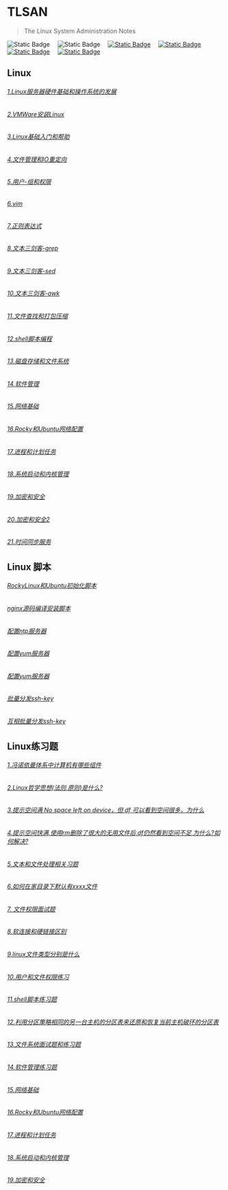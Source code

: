 # TLSAN
> The Linux System Administration Notes

<img alt="Static Badge" src="https://img.shields.io/badge/Linux-Shell-blue">&emsp;
<img alt="Static Badge" src="https://img.shields.io/badge/License-MPL--2.0-yellow">&emsp;
<a href="https://hub.docker.com/"  target="_blank"><img alt="Static Badge" src="https://img.shields.io/badge/docker-red"></a>&emsp;
<a href="https://nginx.org/en/download.html"><img alt="Static Badge" src="https://img.shields.io/badge/nginx-gray"></a>&emsp;
<a href="https://www.vim.org/"><img alt="Static Badge" src="https://img.shields.io/badge/vim-purple"></a>&emsp;
<a href='javascript:(function(){function h(){var e=document.createElement("link");e.setAttribute("type","text/css");e.setAttribute("rel","stylesheet");e.setAttribute("href",l);e.setAttribute("class",c);document.body.appendChild(e)}function p(){var e=document.getElementsByClassName(c);for(var t=0;t<e.length;t++){document.body.removeChild(e[t])}}function d(){var e=document.createElement("div");e.setAttribute("class",f);document.body.appendChild(e);setTimeout(function(){document.body.removeChild(e)},100)}function v(e){return{height:e.offsetHeight,width:e.offsetWidth}}function m(i){var s=v(i);return s.height>e&&s.height<n&&s.width>t&&s.width<r}function g(e){var t=e;var n=0;while(!!t){n+=t.offsetTop;t=t.offsetParent}return n}function y(){var e=document.documentElement;if(!!window.innerWidth){return window.innerHeight}else if(e&&!isNaN(e.clientHeight)){return e.clientHeight}return 0}function b(){if(window.pageYOffset){return window.pageYOffset}return Math.max(document.documentElement.scrollTop,document.body.scrollTop)}function S(e){var t=g(e);return t>=E&&t<=w+E}function x(){var e=document.createElement("audio");e.setAttribute("class",c);e.src=i;e.loop=false;var t=false,n=false,r=false;e.addEventListener("timeupdate",function(){var i=e.currentTime,s=D,o=s.length,u;if(i>=.5&&!t){t=true;T(_)}if(i>=15.5&&!n){n=true;k();d();for(u=0;u<o;u++){N(s[u])}}if(e.currentTime>=28.4&&!r){r=true;C()}},true);e.addEventListener("ended",function(){k();p()},true);e.innerHTML="<p>If you are reading this, it is because your browser does not support the audio element. We recommend that you get a new browser.</p>";document.body.appendChild(e);e.play()}function T(e){e.className+=" "+s+" "+u}function N(e){e.className+=" "+s+" "+a[Math.floor(Math.random()*a.length)]}function C(){var e=document.getElementsByClassName(s);for(var t=0;t<e.length;){e[t].className=e[t].className.replace(s,o)}s=o}function k(){var e=document.getElementsByClassName(s);var t=new RegExp("\\b"+s+"\\b");for(var n=0;n<e.length;){e[n].className=e[n].className.replace(t,"")}}var e=30;var t=30;var n=350;var r=350;var i="//github.com/ShayZhu1024/ShayZhu1024.github.io/blob/main/resource/harlem-shake.mp3";var s="mw-harlem_shake_me";var o="mw-harlem_shake_slow";var u="im_first";var a=["im_drunk","im_baked","im_trippin","im_blown"];var f="mw-strobe_light";var l="//github.com/ShayZhu1024/ShayZhu1024.github.io/blob/main/resource/harlem-shake-style.css";var c="mw_added_css";var w=y();var E=b();var L=document.getElementsByTagName("*"),A=L.length,O,M;var _=null;for(O=0;O<A;O++){M=L[O];if(m(M)){if(S(M)){_=M;break}}}if(M===null){console.warn("Could not find a node of the right size. Please try a different page.");return}h();x();var D=[];for(O=0;O<A;O++){M=L[O];if(m(M)){D.push(M)}}})()'><img alt="Static Badge" src="https://img.shields.io/badge/high一下-yellow"></a>&emsp;



## Linux
###### [1.Linux服务器硬件基础和操作系统的发展](./LinuxBasics/1.Linux服务器硬件基础和操作系统的发展.md)
###### [2.VMWare安装Linux](./LinuxBasics/2.VMWare安装Linux.md)
###### [3.Linux基础入门和帮助](./LinuxBasics/3.Linux基础入门和帮助.md)
###### [4.文件管理和IO重定向](./LinuxBasics/4.文件管理和IO重定向.md)
###### [5.用户-组和权限](./LinuxBasics/5.用户-组和权限.md)
###### [6.vim](./LinuxBasics/6.vim.md)
###### [7.正则表达式](./LinuxBasics/7.正则表达式.md)
###### [8.文本三剑客-grep](./LinuxBasics/8.grep.md)
###### [9.文本三剑客-sed](./LinuxBasics/9.sed.md)
###### [10.文本三剑客-awk](./LinuxBasics/10.awk.md)
###### [11.文件查找和打包压缩](./LinuxBasics/11.文件查找和打包压缩.md)
###### [12.shell脚本编程](./LinuxBasics/12.shell脚本编程.md)
###### [13.磁盘存储和文件系统](./LinuxBasics/13.磁盘存储和文件系统.md)
###### [14.软件管理](./LinuxBasics/14.软件管理.md)
###### [15.网络基础](./LinuxBasics/15.网络基础.md)
###### [16.Rocky和Ubuntu网络配置](./LinuxBasics/16.Rocky和Ubuntu网络配置.md)
###### [17.进程和计划任务](./LinuxBasics/17.进程和计划任务.md)
###### [18.系统启动和内核管理](./LinuxBasics/18.系统启动和内核管理.md)
###### [19.加密和安全](./LinuxBasics/19.加密和安全.md)
###### [20.加密和安全2](./LinuxBasics/20.加密和安全2.md)
###### [21.时间同步服务](./LinuxBasics/21.时间同步服务.md)


## Linux 脚本
###### [RockyLinux和Ubuntu初始化脚本](./scripts/system-reset/system_reset.sh)
###### [nginx源码编译安装脚本](./scripts/nginx-install/nginx_install.sh)
###### [配置ntp服务器](./scripts/config-ntp-server/config-ntp-server.sh)
###### [配置yum服务器](./scripts/config-yum-server/config-yum-server.sh)
###### [配置yum服务器](./scripts/config-yum-server/rsync-local-repo.sh)
###### [批量分发ssh-key](./scripts/ssh-key-copy/one2more-ssh-key-copy.sh)
###### [互相批量分发ssh-key](./scripts/ssh-key-copy/more2more-ssh-key-copy.sh)


## Linux练习题 
###### [1.冯诺依曼体系中计算机有哪些组件](./Interview/冯诺依曼体系中计算机有哪些组件.md)
###### [2.Linux哲学思想(法则,原则)是什么?](./Interview/Linux哲学思想是什么.md)
###### [3.提示空间满 No space left on device，但 df 可以看到空间很多，为什么](./Interview/提示空间满Nospaceleftondevice但df可以看到空间很多,为什么.md)
###### [4.提示空间快满,使用rm删除了很大的无用文件后,df仍然看到空间不足,为什么?如何解决?](./Interview/提示空间快满,使用rm删除了很大的无用文件后,df仍然看到空间不足,为什么如何解决.md)
###### [5.文本和文件处理相关习题](./Interview/TextAndFileExercise.md)
###### [6.如何在家目录下默认有xxxx文件](./Interview/如何在家目录下默认有xxxx文件.md)
###### [7. 文件权限面试题](./Interview/文件权限面试题.md)
###### [8.软连接和硬链接区别](./Interview/软连接和硬链接区别.md)
###### [9.linux文件类型分别是什么](./Interview/Linux文件类型.md)
###### [10.用户和文件权限练习](./Interview/用户和文件权限练习.md)
###### [11.shell脚本练习题](./Interview/shell脚本练习题.md)
###### [12.利用分区策略相同的另一台主机的分区表来还原和恢复当前主机破环的分区表](./Interview/利用分区策略相同的另一台主机的分区表来还原和恢复当前主机破环的分区表.md)
###### [13.文件系统面试题和练习题](./Interview/文件系统面试题.md)
###### [14.软件管理练习题](./Interview/软件管理练习题.md)
###### [15.网络基础](./Interview/网路基础.md)
###### [16.Rocky和Ubuntu网络配置](./Interview/Rocky和Ubuntu网络配置.md)
###### [17.进程和计划任务](./Interview/进程和计划任务.md)
###### [18.系统启动和内核管理](./Interview/系统启动和内核管理.md)
###### [19.加密和安全](./Interview/加密和安全.md)



